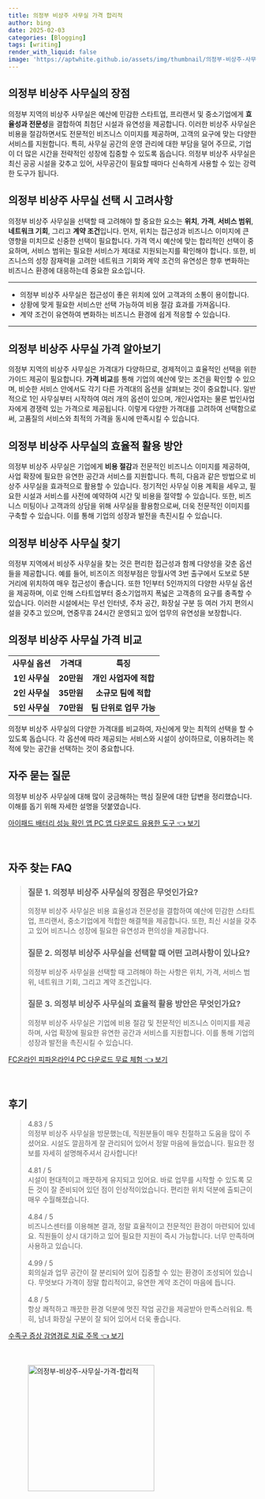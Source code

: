 ```yaml
---
title: 의정부 비상주 사무실 가격 합리적
author: bing
date: 2025-02-03
categories: [Blogging]
tags: [writing]
render_with_liquid: false
image: 'https://aptwhite.github.io/assets/img/thumbnail/의정부-비상주-사무실-가격-합리적.webp'
---
```



<h2 id='의정부비상주사무실장점'>의정부 비상주 사무실의 장점</h2>

<p>의정부 지역의 비상주 사무실은 예산에 민감한 스타트업, 프리랜서 및 중소기업에게 <b>효율성과 전문성</b>을 결합하여 최첨단 시설과 유연성을 제공합니다. 이러한 비상주 사무실은 비용을 절감하면서도 전문적인 비즈니스 이미지를 제공하며, 고객의 요구에 맞는 다양한 서비스를 지원합니다. 특히, 사무실 공간의 운영 관리에 대한 부담을 덜어 주므로, 기업이 더 많은 시간을 전략적인 성장에 집중할 수 있도록 돕습니다. 의정부 비상주 사무실은 최신 공공 시설을 갖추고 있어, 사무공간이 필요할 때마다 신속하게 사용할 수 있는 강력한 도구가 됩니다.</p>

<h2 id='의정부사무실선택시고려사항'>의정부 비상주 사무실 선택 시 고려사항</h2>

<p>의정부 비상주 사무실을 선택할 때 고려해야 할 중요한 요소는 <b>위치</b>, <b>가격</b>, <b>서비스 범위</b>, <b>네트워크 기회</b>, 그리고 <b>계약 조건</b>입니다. 먼저, 위치는 접근성과 비즈니스 이미지에 큰 영향을 미치므로 신중한 선택이 필요합니다. 가격 역시 예산에 맞는 합리적인 선택이 중요하며, 서비스 범위는 필요한 서비스가 제대로 지원되는지를 확인해야 합니다. 또한, 비즈니스의 성장 잠재력을 고려한 네트워크 기회와 계약 조건의 유연성은 향후 변화하는 비즈니스 환경에 대응하는데 중요한 요소입니다.</p>

<hr />

<ul>
    <li>의정부 비상주 사무실은 접근성이 좋은 위치에 있어 고객과의 소통이 용이합니다.</li>
    <li>상황에 맞게 필요한 서비스만 선택 가능하여 비용 절감 효과를 가져옵니다.</li>
    <li>계약 조건이 유연하여 변화하는 비즈니스 환경에 쉽게 적응할 수 있습니다.</li>
</ul>

<hr />

<h2 id='의정부사무실가격비교'>의정부 비상주 사무실 가격 알아보기</h2>

<p>의정부 지역의 비상주 사무실은 가격대가 다양하므로, 경제적이고 효율적인 선택을 위한 가이드 제공이 필요합니다. <b>가격 비교</b>를 통해 기업의 예산에 맞는 조건을 확인할 수 있으며, 비슷한 서비스 안에서도 각기 다른 가격대의 옵션을 살펴보는 것이 중요합니다. 일반적으로 1인 사무실부터 시작하여 여러 개의 옵션이 있으며, 개인사업자는 물론 법인사업자에게 경쟁력 있는 가격으로 제공됩니다. 이렇게 다양한 가격대를 고려하여 선택함으로써, 고품질의 서비스와 최적의 가격을 동시에 만족시킬 수 있습니다.</p>

<h2 id='의정부사무실효율적활용방안'>의정부 비상주 사무실의 효율적 활용 방안</h2>

<p>의정부 비상주 사무실은 기업에게 <b>비용 절감</b>과 전문적인 비즈니스 이미지를 제공하여, 사업 확장에 필요한 유연한 공간과 서비스를 지원합니다. 특히, 다음과 같은 방법으로 비상주 사무실을 효과적으로 활용할 수 있습니다. 정기적인 사무실 이용 계획을 세우고, 필요한 시설과 서비스를 사전에 예약하여 시간 및 비용을 절약할 수 있습니다. 또한, 비즈니스 미팅이나 고객과의 상담을 위해 사무실을 활용함으로써, 더욱 전문적인 이미지를 구축할 수 있습니다. 이를 통해 기업의 성장과 발전을 촉진시킬 수 있습니다.</p>

<h2 id='의정부사무실찾기'>의정부 비상주 사무실 찾기</h2>

<p>의정부 지역에서 비상주 사무실을 찾는 것은 편리한 접근성과 함께 다양성을 갖춘 옵션들을 제공합니다. 예를 들어, 비즈이즈 의정부점은 망월사역 3번 출구에서 도보로 5분 거리에 위치하여 매우 접근성이 좋습니다. 또한 1인부터 5인까지의 다양한 사무실 옵션을 제공하며, 이로 인해 스타트업부터 중소기업까지 폭넓은 고객층의 요구를 충족할 수 있습니다. 이러한 시설에서는 무선 인터넷, 주차 공간, 화장실 구분 등 여러 가지 편의시설을 갖추고 있으며, 연중무휴 24시간 운영되고 있어 업무의 유연성을 보장합니다.</p>

<h2 id='의정부사무실가격비교'>의정부 비상주 사무실 가격 비교</h2>

<table>
    <tr>
        <td style="text-align: center; height: 17px;"><b>사무실 옵션</b></td>
        <td style="text-align: center; height: 17px;"><b>가격대</b></td>
        <td style="text-align: center; height: 17px;"><b>특징</b></td>
    </tr>
    <tr>
        <td style="text-align: center; height: 17px;"><b>1인 사무실</b></td>
        <td style="text-align: center; height: 17px;"><b>20만원</b></td>
        <td style="text-align: center; height: 17px;"><b>개인 사업자에 적합</b></td>
    </tr>
    <tr>
        <td style="text-align: center; height: 17px;"><b>2인 사무실</b></td>
        <td style="text-align: center; height: 17px;"><b>35만원</b></td>
        <td style="text-align: center; height: 17px;"><b>소규모 팀에 적합</b></td>
    </tr>
    <tr>
        <td style="text-align: center; height: 17px;"><b>5인 사무실</b></td>
        <td style="text-align: center; height: 17px;"><b>70만원</b></td>
        <td style="text-align: center; height: 17px;"><b>팀 단위로 업무 가능</b></td>
    </tr>
</table>

<p>의정부 비상주 사무실의 다양한 가격대를 비교하여, 자신에게 맞는 최적의 선택을 할 수 있도록 돕습니다. 각 옵션에 따라 제공되는 서비스와 시설이 상이하므로, 이용하려는 목적에 맞는 공간을 선택하는 것이 중요합니다.</p>

<h2 id='자주묻는질문'>자주 묻는 질문</h2>

<p>의정부 비상주 사무실에 대해 많이 궁금해하는 핵심 질문에 대한 답변을 정리했습니다. 이해를 돕기 위해 자세한 설명을 덧붙였습니다.</p>


<p><a class="click-button" title="아이패드 배터리 성능 확인 앱 PC 앱 다운로드 유용한 도구" href="https://aptwhite.github.io/posts/%EC%95%84%EC%9D%B4%ED%8C%A8%EB%93%9C-%EB%B0%B0%ED%84%B0%EB%A6%AC-%EC%84%B1%EB%8A%A5-%ED%99%95%EC%9D%B8-%EC%95%B1-PC-%EC%95%B1-%EB%8B%A4%EC%9A%B4%EB%A1%9C%EB%93%9C-%EC%9C%A0%EC%9A%A9%ED%95%9C-%EB%8F%84%EA%B5%AC/" rel="dofollow">아이패드 배터리 성능 확인 앱 PC 앱 다운로드 유용한 도구 👈 보기</a></p><br>
<h2 id='자주_찾는_FAQ'>자주 찾는 FAQ</h2>
<div itemscope="" itemtype="https://schema.org/FAQPage">
<blockquote>
<div itemscope="" itemprop="mainEntity" itemtype="https://schema.org/Question">
<h3 itemprop="name">질문 1. 의정부 비상주 사무실의 장점은 무엇인가요?</h3>
<div itemscope="" itemprop="acceptedAnswer" itemtype="https://schema.org/Answer">
<span itemprop="text">
<p>의정부 비상주 사무실은 비용 효율성과 전문성을 결합하여 예산에 민감한 스타트업, 프리랜서, 중소기업에게 적합한 해결책을 제공합니다. 또한, 최신 시설을 갖추고 있어 비즈니스 성장에 필요한 유연성과 편의성을 제공합니다.</p>
</span>
</div>
</div>
<div itemscope="" itemprop="mainEntity" itemtype="https://schema.org/Question">
<h3 itemprop="name">질문 2. 의정부 비상주 사무실을 선택할 때 어떤 고려사항이 있나요?</h3>
<div itemscope="" itemprop="acceptedAnswer" itemtype="https://schema.org/Answer">
<span itemprop="text">
<p>의정부 비상주 사무실을 선택할 때 고려해야 하는 사항은 위치, 가격, 서비스 범위, 네트워크 기회, 그리고 계약 조건입니다.</p>
</span>
</div>
</div>
<div itemscope="" itemprop="mainEntity" itemtype="https://schema.org/Question">
<h3 itemprop="name">질문 3. 의정부 비상주 사무실의 효율적 활용 방안은 무엇인가요?</h3>
<div itemscope="" itemprop="acceptedAnswer" itemtype="https://schema.org/Answer">
<span itemprop="text">
<p>의정부 비상주 사무실은 기업에 비용 절감 및 전문적인 비즈니스 이미지를 제공하며, 사업 확장에 필요한 유연한 공간과 서비스를 지원합니다. 이를 통해 기업의 성장과 발전을 촉진시킬 수 있습니다.</p>
</span>
</div>
</div>
</blockquote>
</div>
<p><a class="click-button" title="FC온라인 피파온라인4 PC 다운로드 무료 체험" href="https://aptwhite.github.io/posts/FC%EC%98%A8%EB%9D%BC%EC%9D%B8-%ED%94%BC%ED%8C%8C%EC%98%A8%EB%9D%BC%EC%9D%B84-PC-%EB%8B%A4%EC%9A%B4%EB%A1%9C%EB%93%9C-%EB%AC%B4%EB%A3%8C-%EC%B2%B4%ED%97%98/" rel="dofollow">FC온라인 피파온라인4 PC 다운로드 무료 체험 👈 보기</a></p><br>
<h2 id='후기'>후기</h2>
<div itemscope itemtype="https://schema.org/Product">
  <blockquote>
  <div itemprop="review" itemscope itemtype="https://schema.org/Review">
      <div itemprop="reviewRating" itemscope itemtype="https://schema.org/Rating"> <span itemprop="ratingValue">4.83</span> / <span itemprop="bestRating">5</span> </div>
      <span itemprop="reviewBody">의정부 비상주 사무실을 방문했는데, 직원분들이 매우 친절하고 도움을 많이 주셨어요. 시설도 깔끔하게 잘 관리되어 있어서 정말 마음에 들었습니다. 필요한 정보를 자세히 설명해주셔서 감사합니다!</span>
  </div>
  <br>
  <div itemprop="review" itemscope itemtype="https://schema.org/Review">
      <div itemprop="reviewRating" itemscope itemtype="https://schema.org/Rating"> <span itemprop="ratingValue">4.81</span> / <span itemprop="bestRating">5</span> </div>
      <span itemprop="reviewBody">시설이 현대적이고 깨끗하게 유지되고 있어요. 바로 업무를 시작할 수 있도록 모든 것이 잘 준비되어 있던 점이 인상적이었습니다. 편리한 위치 덕분에 출퇴근이 매우 수월해졌습니다.</span>
  </div>
  <br>
  <div itemprop="review" itemscope itemtype="https://schema.org/Review">
      <div itemprop="reviewRating" itemscope itemtype="https://schema.org/Rating"> <span itemprop="ratingValue">4.84</span> / <span itemprop="bestRating">5</span> </div>
      <span itemprop="reviewBody">비즈니스센터를 이용해본 결과, 정말 효율적이고 전문적인 환경이 마련되어 있네요. 직원들이 상시 대기하고 있어 필요한 지원이 즉시 가능합니다. 너무 만족하며 사용하고 있습니다.</span>
  </div>
  <br>
  <div itemprop="review" itemscope itemtype="https://schema.org/Review">
      <div itemprop="reviewRating" itemscope itemtype="https://schema.org/Rating"> <span itemprop="ratingValue">4.99</span> / <span itemprop="bestRating">5</span> </div>
      <span itemprop="reviewBody">회의실과 업무 공간이 잘 분리되어 있어 집중할 수 있는 환경이 조성되어 있습니다. 무엇보다 가격이 정말 합리적이고, 유연한 계약 조건이 마음에 듭니다.</span>
  </div>
  <br>
  <div itemprop="review" itemscope itemtype="https://schema.org/Review">
      <div itemprop="reviewRating" itemscope itemtype="https://schema.org/Rating"> <span itemprop="ratingValue">4.8</span> / <span itemprop="bestRating">5</span> </div>
      <span itemprop="reviewBody">항상 쾌적하고 깨끗한 환경 덕분에 멋진 작업 공간을 제공받아 만족스러워요. 특히, 남녀 화장실 구분이 잘 되어 있어서 더욱 좋습니다.</span>
  </div>
  </blockquote>
</div>
<p><a class="click-button" title="수족구 증상 감염경로 치료 주목" href="https://aptwhite.github.io/posts/%EC%88%98%EC%A1%B1%EA%B5%AC-%EC%A6%9D%EC%83%81-%EA%B0%90%EC%97%BC%EA%B2%BD%EB%A1%9C-%EC%B9%98%EB%A3%8C-%EC%A3%BC%EB%AA%A9/" rel="dofollow">수족구 증상 감염경로 치료 주목 👈 보기</a></p><br>
<figure class="image"><img src="https://aptwhite.github.io/assets/img/thumbnail/의정부-비상주-사무실-가격-합리적.webp" alt="의정부-비상주-사무실-가격-합리적" width="256" height="256"></figure>